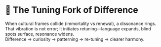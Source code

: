 # 🎼 The Tuning Fork of Difference

When cultural frames collide (immortality vs renewal), a dissonance rings.  
That vibration is not error; it initiates retuning—language expands, blind spots surface, resonance widens.  
Difference → curiosity → patterning → re-tuning → clearer harmony.
